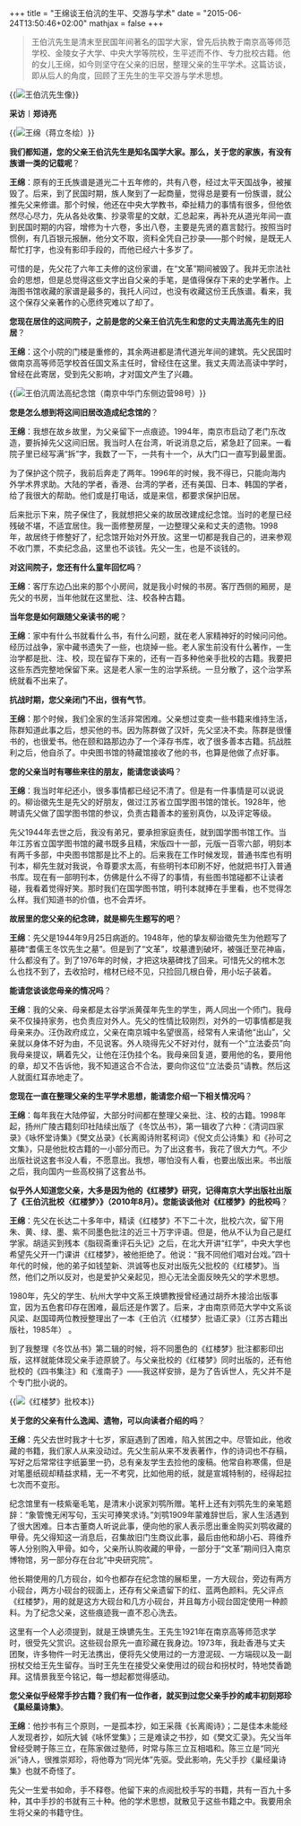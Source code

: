 +++
title = "王绵谈王伯沆的生平、交游与学术"
date = "2015-06-24T13:50:46+02:00"
mathjax = false
+++

> 王伯沆先生是清末至民国年间著名的国学大家，曾先后执教于南京高等师范学校、金陵女子大学、中央大学等院校，生平述而不作、专力批校古籍。他的女儿王绵，如今则坚守在父亲的旧居，整理父亲的生平学术。这篇访谈，即从后人的角度，回顾了王先生的生平交游与学术思想。

<!--more-->

{{<img src="https://ian2.oss-cn-hangzhou.aliyuncs.com/2018-09-23-173806.jpg" alt="王伯沆先生像">}}


**采访︱郑诗亮**

{{<img src="https://ian2.oss-cn-hangzhou.aliyuncs.com/2018-09-23-173749.jpg" alt="王绵（蒋立冬绘）">}}

**我们都知道，您的父亲王伯沆先生是知名国学大家。那么，关于您的家族，有没有族谱一类的记载呢**？

**王绵**：原有的王氏族谱是道光二十五年修的，共有八卷，经过太平天国战争，被摧毁了。后来，到了民国时期，族人聚到了一起商量，觉得总是要有一份族谱，就公推先父来修谱。那个时候，他还在中央大学教书，牵扯精力的事情有很多，但他依然尽心尽力，先从各处收集、抄录零星的文献，汇总起来，再补充从道光年间一直到民国时期的内容，增修为十六卷，多出八卷，主要是先贤的嘉言懿行。按照当时惯例，有几百银元报酬，他分文不取，资料全凭自己抄录——那个时候，是既无人帮忙打字，也没有影印手段的，而他已经六十多岁了。

可惜的是，先父花了六年工夫修的这份家谱，在“文革”期间被毁了。我并无宗法社会的思想，但是总觉得这些文字出自父亲的手笔，是值得保存下来的史学著作。上海图书馆收藏的家谱是最多的，我托人问过，也没有收藏这份王氏族谱。看来，我这个保存父亲著作的心愿终究难以了却了。

**您现在居住的这间院子，之前是您的父亲王伯沆先生和您的丈夫周法高先生的旧居**？

**王绵**：这个小院的门楼是重修的，其余两进都是清代道光年间的建筑。先父民国时做南京高等师范学校首任国文系主任时，曾经住在这里。我丈夫周法高读中学时，曾经在此寄居，受到先父影响，才对国文产生了兴趣。

{{<img src="https://ian2.oss-cn-hangzhou.aliyuncs.com/2018-09-23-173854.jpg" alt="王伯沆周法高纪念馆（南京中华门东侧边营98号）">}}

**您是怎么想到将这间旧居改造成纪念馆的**？

**王绵**：我想在故乡故里，为父亲留下一点痕迹。1994年，南京市启动了老门东改造，要拆掉先父这间旧居。我当时人在台湾，听说消息之后，紧急赶了回来。一看院子里已经写满“拆”字，我数了一下，一共有十一个，从大门口一直写到最里面。

为了保护这个院子，我前后奔走了两年。1996年的时候，我不得已，只能向海内外学术界求助。大陆的学者，香港、台湾的学者，还有美国、日本、韩国的学者，给了我很大的帮助。他们或是打电话，或是来信，都要求保护旧居。

后来批示下来，院子保住了，我就想把父亲的故居改建成纪念馆。当时的老屋已经残破不堪，不适宜居住。我一面修整房屋，一边整理父亲和丈夫的遗物。1998年，故居终于修整好了，纪念馆开始对外开放。这里一切都是我自己的，进来参观不收门票，不卖纪念品，这里也不谈钱。先父一生，也是不谈钱的。

**对这间院子，您还有什么童年回忆吗**？

**王绵**：客厅东边凸出来的那个小房间，就是我小时候的书房。客厅西侧的厢房，是先父的书房，当年他就在这里批、注、校各种古籍。

**当年您是如何跟随父亲读书的呢**？

**王绵**：家中有什么书就看什么书，有什么问题，就在老人家精神好的时候问问他。经历过战争，家中藏书遗失了一些，也烧掉一些。老人家生前没有什么著作，一生治学都是批、注、校，现在留存下来的，还有一百多种他亲手批校的古籍。我要把这些东西完整地保留下来。这是老人家一生的治学系统。一旦分散了，这个治学系统就看不出来了。

**抗战时期，您父亲闭门不出，很有气节**。

**王绵**：那个时候，我们全家的生活非常困难。父亲想过变卖一些书籍来维持生活，陈群知道此事之后，想买他的书。因为陈群做了汉奸，先父坚决不卖。陈群是很懂书的，也很爱书。他在颐和路那边办了一个泽存书库，收了很多善本古籍。抗战胜利之后，他自杀了。中央图书馆的特藏馆接收了他的书，也算是他做了点好事。

**您的父亲当时有哪些来往的朋友，能请您谈谈吗**？

**王绵**：我当时年纪还小，很多事情都已经记不清了。但是有一件事情是可以说说的。柳诒徵先生是先父的好朋友，做过江苏省立国学图书馆的馆长。1928年，他聘请先父做了国学图书馆的参议，负责古籍善本的鉴别真伪，以及评定等级。

先父1944年去世之后，我没有弟兄，要承担家庭责任，就到国学图书馆工作。当年江苏省立国学图书馆的藏书既多且精，宋版四十一部，元版一百零六部，明刻本有两千多部，中央图书馆那是比不上的。后来我在工作时候发现，普通书库也有明刊本，柳先生就对我说，令尊要求太高，有些明刊本印刷不好，他就把书打入普通书库。现在有一部明刊本，仿佛是什么不得了的事情，有些图书馆碰都不让读者碰，我看着觉得好笑。那时我们在国学图书馆，明刊本就捧在手里看，也不觉得怎么样。我们知道书的价值，也不会弄坏。

**故居里的您父亲的纪念碑，就是柳先生题写的吧**？

**王绵**：先父是1944年9月25日病逝的。1948年，他的挚友柳诒徵先生为他题写了墓碑“耆儒王冬饮先生之墓”。但是到了“文革”，坟墓遭到破坏，被强迁至花神庙，什么都没有了。到了1976年的时候，才把这块墓碑找了回来。可惜先父的棺木怎么也找不到了，去收拾时，棺材已经不见，只捡回几根白骨，用小坛子装着。

**能请您谈谈您母亲的情况吗**？

**王绵**：我的父亲、母亲都是太谷学派黄葆年先生的学生，两人同出一个师门。我母亲不仅操持家务，也负责应对外人。先父的性情比较刚烈，对外的一切事情都是我母亲来办。汪伪政府成立，父亲在南京城中名望很高，经常有人来请他“出山”，父亲就以身体不好为由，不见说客。外人晓得先父不好对付，就有一个“立法委员”向我母亲提议，瞒着先父，让他在汪伪挂个名。我母亲回复道，要用他的名，要用他的章，却又不告诉他，我不知道这合不合法，要向你这位“立法委员”请教。然后这人就面红耳赤地走了。

**您现在一直在整理父亲的生平学术思想，能请您介绍一下相关情况吗**？

**王绵**：每年我在大陆停留，大部分时间都在整理父亲批、注、校的古籍。1998年起，扬州广陵古籍刻印社陆续出版了《冬饮丛书》，第一辑收了六种：《清词四家录》《咏怀堂诗集》《樊文丛录》《长离阁诗附茗柯词》《倪文贞公诗集》和《孙可之文集》，只是他批校古籍的一小部分而已。为了出这套书，我花了很大力气。不少出版社说这套书没人看，不愿意出。我想，哪怕没有人看，也要出版出来。书出版之后，我向国内一些高校捐了这套丛书。

**似乎外人知道您父亲，大多是因为他的《红楼梦》研究，记得南京大学出版社出版了《王伯沆批校〈红楼梦〉》（2010年8月）。您能谈谈他对《红楼梦》的批校吗**？

**王绵**：先父在长达二十多年中，精读《红楼梦》不下二十次，批校六次，留下用朱、黄、绿、墨、紫不同墨色批注的近三十万字评语。但是，他从不认为自己是红学家。胡适买到残本《脂砚斋重评石头记》之后，在北大开讲“红学”，中央大学也希望先父开一门课讲《红楼梦》，被他拒绝了。他说：“我不同他们唱对台戏。”四十年代的时候，他的弟子如钱堃新、洪诚等也反对出版先父批校的《红楼梦》。当然，他们之所以反对，也是爱护父亲起见，担心无法全面反映先父的学术思想。

1980年，先父的学生、杭州大学中文系王焕镳教授曾经通过胡乔木接洽出版事宜，因为五色套印存在困难，最后还是作罢了。后来，才由南京师范大学中文系谈风梁、赵国璋两位教授整理出了一本《王伯沆〈红楼梦〉批语汇录》（江苏古籍出版社，1985年） 。

到了我整理《冬饮丛书》第二辑的时候，将不同墨色的《红楼梦》批注都影印出版，这样就能体现父亲手迹原貌了。与父亲批校的《红楼梦》同时出版的，还有他批校的《四书集注》和《淮南子》——我这样安排，是为了告诉世人，先父并不是个专门批小说的。

{{<img src="https://ian2.oss-cn-hangzhou.aliyuncs.com/2018-09-23-174011.jpg" alt="《红楼梦》批校本">}}

**关于您的父亲有什么逸闻、遗物，可以向读者介绍的吗**？

**王绵**：先父去世时我才十七岁，家庭遇到了困难，陷入贫困之中。尽管如此，他收藏的书籍，我们家人从来没动过。先父生前从来不发表著作，作的诗词也不存稿，写好之后常常往字纸篓里一扔，总有亲友学生去捡他的废稿。他常自称寒儒，但是对笔墨纸砚却精益求精，无一不考究，比如他用的纸，就是宣城特制的，经得起拉七次而不变形。

纪念馆里有一枝紫毫毛笔，是清末小说家刘鹗所赠。笔杆上还有刘鹗先生的亲笔题辞：“象管愧无闲写句，玉尖可捧笑求诗。”刘鹗1909年蒙难辞世后，家人生活遇到了很大困难。日本古董商人听说此事，便向他的家人表示愿出重金购买刘鹗收藏的甲骨。先父得知这一消息后，召集故旧门生商议此事，最后由他和胡小石、蒋维乔等人分别购入甲骨。如今，父亲所认购收藏的甲骨，一部分于“文革”期间归入南京博物馆，另一部分存在台北“中央研究院”。

他长期使用的几方砚台，如今也都存在纪念馆的展柜里，一方大砚台，旁边有两方小砚台，两方小砚台的砚面上，还存有父亲遗留下的红、蓝两色颜料。先父评点《红楼梦》，用的就是这方大砚台和几方小砚台，并且每方小砚台固定使用一种颜料。为了纪念父亲，这些痕迹我一直不忍心洗去。

这里有一个人必须提到，就是王焕镳先生。王先生1921年在南京高等师范求学时，很受先父赏识。这些砚台原先一直珍藏在我身边。1973年，我赴香港与丈夫团聚，许多物件一时无法携出，便将先父使用过的一方澄泥砚、一方端砚以及一副拐杖交给王先生留存。当时王先生在接受父亲使用过的砚台和拐杖时，特地焚香跪拜。这情景我至今铭记，每一想起都觉得感动。

**您父亲似乎经常手抄古籍？我们有一位作者，就买到过您父亲手抄的咸丰初刻郑珍《巢经巢诗集》**。

**王绵**：他抄书有三个原则，一是孤本抄，如王采薇《长离阁诗》；二是佳本未能经人发现者抄，如阮大铖《咏怀堂集》；三是难读之书抄，如《樊文汇录》。先父当年曾经受聘于陈三立，在陈家做过塾师，时常与陈三立互相唱和。陈三立是“同光派”诗人，很推崇郑珍，将他尊为“同光体”先驱。受此影响，先父手抄《巢经巢诗集》也就不奇怪了。

先父一生爱书如命，手不释卷。他留下来的点阅批校手写的书籍，共有一百九十多种，其中手抄的书就有三十种。他的学术思想，就散见于这些书籍之中。我要用余生将父亲的书籍守住。
